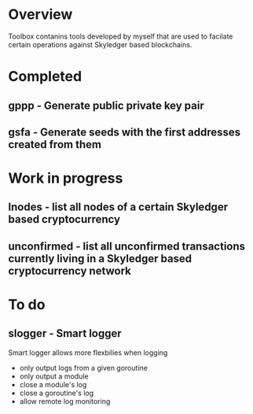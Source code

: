 
# Overview
Toolbox contanins tools developed by myself that are used to facilate certain operations against Skyledger based blockchains.


# Completed 

## gppp - Generate public private key pair

## gsfa - Generate seeds with the first addresses created from them

# Work in progress 

## lnodes - list all nodes of a certain Skyledger based cryptocurrency

## unconfirmed - list all unconfirmed transactions currently living in a Skyledger based cryptocurrency network

# To do

## slogger - Smart logger 
Smart logger allows more flexbilies when logging 
- only output logs from a given goroutine 
- only output a module 
- close a module's log
- close a goroutine's log 
- allow remote log monitoring 









